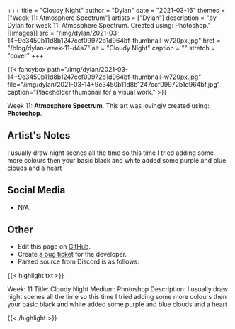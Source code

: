 +++
title =       "Cloudy Night"
author =      "Dylan"
date =        "2021-03-16"
themes =      ["Week 11: Atmosphere Spectrum"]
artists =     ["Dylan"]
description = "by Dylan for week 11: Atmosphere Spectrum. Created using: Photoshop."
[[images]]
      src = "/img/dylan/2021-03-14+9e3450b11d8b1247ccf09972b1d964bf-thumbnail-w720px.jpg"
      href = "/blog/dylan-week-11-d4a7"
      alt = "Cloudy Night"
      caption = ""
      stretch = "cover"
+++


{{< fancybox path="/img/dylan/2021-03-14+9e3450b11d8b1247ccf09972b1d964bf-thumbnail-w720px.jpg" file="/img/dylan/2021-03-14+9e3450b11d8b1247ccf09972b1d964bf.jpg" caption="Placeholder thumbnail for a visual work." >}}


Week 11: **Atmosphere Spectrum**. This art was lovingly created using: **Photoshop**.

## Artist's Notes

I usually draw night scenes all the time so this time I tried adding some more colours then your basic black and white added some purple and blue clouds and a heart

## Social Media

- N/A.

## Other

- Edit this page on [GitHub](https://github.com/teaminkling/web-refresh/edit/main/content/blog/dylan-week-11-d4a7.md).
- Create [a bug ticket](https://github.com/teaminkling/web-refresh/issues/new?assignees=&labels=bug&template=problem-report.md&title=) for the developer.
- Parsed source from Discord is as follows:

{{< highlight txt >}}

Week: 11
Title:  Cloudy Night
Medium: Photoshop 
Description: I usually draw night scenes all the time so this time I tried adding some more colours then your basic black and white added some purple and blue clouds and a heart

{{< /highlight >}}